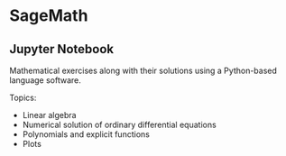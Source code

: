# SageMath

## Jupyter Notebook 

Mathematical exercises along with their solutions using a Python-based language software.

Topics: 
* Linear algebra
* Numerical solution of ordinary differential equations
* Polynomials and explicit functions
* Plots
